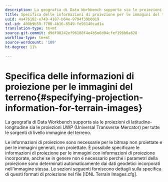 ```yaml
---
description: La geografia di Data Workbench supporta sia le proiezioni di latitudine-longitudine sia le proiezioni UWP (Universal Transverse Mercator) per tutte le sorgenti di livello immagine del terreno.
title: Specifica delle informazioni di proiezione per le immagini del terreno
uuid: 4a476192-e749-4187-b64e-9794f39b0019
exl-id: 400b9b59-f700-4b16-8549-fe93140cad1a
translation-type: tm+mt
source-git-commit: d9df90242ef96188f4e4b5e6d04cfef196b0a628
workflow-type: tm+mt
source-wordcount: '109'
ht-degree: 11%

---
```


# Specifica delle informazioni di proiezione per le immagini del terreno{#specifying-projection-information-for-terrain-images}

La geografia di Data Workbench supporta sia le proiezioni di latitudine-longitudine sia le proiezioni UWP (Universal Transverse Mercator) per tutte le sorgenti di livello immagine del terreno.

Le informazioni di proiezione sono necessarie per le bitmap non proiettate e per le immagini generali, non proiettate. È possibile specificare le informazioni di proiezione per le immagini con informazioni di proiezione incorporate, anche se in genere non è necessario perché i parametri della proiezione sono determinati automaticamente dai dati geodetici incorporati nell&#39;immagine stessa. Le sezioni seguenti forniscono dettagli sulla specifica di questi formati di proiezione nel file [!DNL Terrain Images.cfg].
